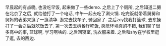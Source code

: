 早晨起的有点晚, 也没吃早饭, 起来做了一些demo. 之后上了个厕所, 之后知道二舅在北京了之后, 就给他打了一个电话, 中午一起去吃了涮火锅. 吃完饭就带着舅舅和舅妈的表弟来逛了一逛清华. 逛完去找车子, 骑回家了. 之后zcy找我打篮球, 去东操打了一会之后就吃饭去了. 第一次去玉树餐厅吃饭, 感觉环境真的不错, 我们聊了很多高中的事, 篮球啊, 学习啊啥的. 之后回寝室, 洗衣服来着. 之后和shy在学校里逛了逛, 去的西边. 